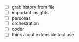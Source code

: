 - [ ] grab history from file
- [ ] important insights
- [ ] personas
- [ ] orchestration
- [ ] coder
- [ ] think about extensible tool use 